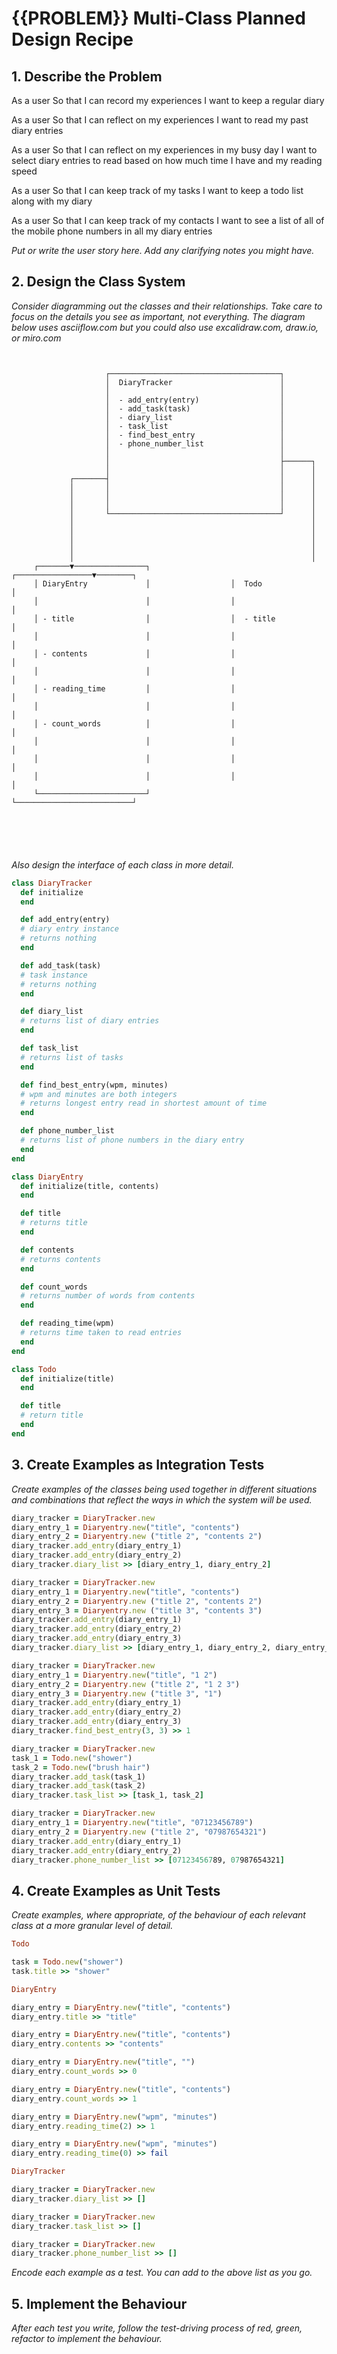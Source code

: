 # {{PROBLEM}} Multi-Class Planned Design Recipe

## 1. Describe the Problem

As a user
So that I can record my experiences
I want to keep a regular diary

As a user
So that I can reflect on my experiences
I want to read my past diary entries

As a user
So that I can reflect on my experiences in my busy day
I want to select diary entries to read based on how much time I have and my reading speed

As a user
So that I can keep track of my tasks
I want to keep a todo list along with my diary

As a user
So that I can keep track of my contacts
I want to see a list of all of the mobile phone numbers in all my diary entries

_Put or write the user story here. Add any clarifying notes you might have._

## 2. Design the Class System

_Consider diagramming out the classes and their relationships. Take care to
focus on the details you see as important, not everything. The diagram below
uses asciiflow.com but you could also use excalidraw.com, draw.io, or miro.com_

```


                     ┌──────────────────────────────────────┐
                     │  DiaryTracker                        │
                     │                                      │
                     │  - add_entry(entry)                  │
                     │  - add_task(task)                    │
                     │  - diary_list                        │
                     │  - task_list                         │
                     │  - find_best_entry                   │
                     │  - phone_number_list                 │
                     │                                      │
                     │                                      ├──────┐
                     │                                      │      │
             ┌───────┤                                      │      │
             │       │                                      │      │
             │       │                                      │      │
             │       │                                      │      │
             │       └──────────────────────────────────────┘      │
             │                                                     │
             │                                                     │
             │                                                     │
             │                                                     │
             │                                                     │
     ┌───────▼────────────────┐                  ┌─────────────────▼────────┐
     │ DiaryEntry             │                  │  Todo                    │
     │                        │                  │                          │
     │ - title                │                  │  - title                 │
     │                        │                  │                          │
     │ - contents             │                  │                          │
     │                        │                  │                          │
     │ - reading_time         │                  │                          │
     │                        │                  │                          │
     │ - count_words          │                  │                          │
     │                        │                  │                          │
     │                        │                  │                          │
     │                        │                  │                          │
     └────────────────────────┘                  └──────────────────────────┘






```

_Also design the interface of each class in more detail._

```ruby
class DiaryTracker 
  def initialize
  end 

  def add_entry(entry)
  # diary entry instance
  # returns nothing
  end 

  def add_task(task)
  # task instance 
  # returns nothing
  end 

  def diary_list
  # returns list of diary entries 
  end 

  def task_list
  # returns list of tasks
  end 

  def find_best_entry(wpm, minutes)
  # wpm and minutes are both integers
  # returns longest entry read in shortest amount of time
  end 

  def phone_number_list
  # returns list of phone numbers in the diary entry 
  end 
end 

class DiaryEntry
  def initialize(title, contents)
  end 

  def title 
  # returns title
  end 

  def contents 
  # returns contents
  end 

  def count_words 
  # returns number of words from contents 
  end 

  def reading_time(wpm)
  # returns time taken to read entries
  end 
end 

class Todo
  def initialize(title)
  end 

  def title 
  # return title
  end
end 

```

## 3. Create Examples as Integration Tests

_Create examples of the classes being used together in different situations and
combinations that reflect the ways in which the system will be used._

```ruby
diary_tracker = DiaryTracker.new 
diary_entry_1 = Diaryentry.new("title", "contents")
diary_entry_2 = Diaryentry.new ("title 2", "contents 2")
diary_tracker.add_entry(diary_entry_1) 
diary_tracker.add_entry(diary_entry_2)
diary_tracker.diary_list >> [diary_entry_1, diary_entry_2]

diary_tracker = DiaryTracker.new 
diary_entry_1 = Diaryentry.new("title", "contents")
diary_entry_2 = Diaryentry.new ("title 2", "contents 2")
diary_entry_3 = Diaryentry.new ("title 3", "contents 3")
diary_tracker.add_entry(diary_entry_1) 
diary_tracker.add_entry(diary_entry_2)
diary_tracker.add_entry(diary_entry_3)
diary_tracker.diary_list >> [diary_entry_1, diary_entry_2, diary_entry_3]

diary_tracker = DiaryTracker.new 
diary_entry_1 = Diaryentry.new("title", "1 2")
diary_entry_2 = Diaryentry.new ("title 2", "1 2 3")
diary_entry_3 = Diaryentry.new ("title 3", "1")
diary_tracker.add_entry(diary_entry_1) 
diary_tracker.add_entry(diary_entry_2)
diary_tracker.add_entry(diary_entry_3)
diary_tracker.find_best_entry(3, 3) >> 1

diary_tracker = DiaryTracker.new
task_1 = Todo.new("shower")
task_2 = Todo.new("brush hair")
diary_tracker.add_task(task_1)
diary_tracker.add_task(task_2)
diary_tracker.task_list >> [task_1, task_2]

diary_tracker = DiaryTracker.new 
diary_entry_1 = Diaryentry.new("title", "07123456789")
diary_entry_2 = Diaryentry.new ("title 2", "07987654321")
diary_tracker.add_entry(diary_entry_1)
diary_tracker.add_entry(diary_entry_2)
diary_tracker.phone_number_list >> [07123456789, 07987654321]

```

## 4. Create Examples as Unit Tests

_Create examples, where appropriate, of the behaviour of each relevant class at
a more granular level of detail._

```ruby
Todo

task = Todo.new("shower")
task.title >> "shower"

DiaryEntry

diary_entry = DiaryEntry.new("title", "contents")
diary_entry.title >> "title"

diary_entry = DiaryEntry.new("title", "contents")
diary_entry.contents >> "contents"

diary_entry = DiaryEntry.new("title", "")
diary_entry.count_words >> 0

diary_entry = DiaryEntry.new("title", "contents")
diary_entry.count_words >> 1

diary_entry = DiaryEntry.new("wpm", "minutes")
diary_entry.reading_time(2) >> 1

diary_entry = DiaryEntry.new("wpm", "minutes")
diary_entry.reading_time(0) >> fail

DiaryTracker

diary_tracker = DiaryTracker.new
diary_tracker.diary_list >> []

diary_tracker = DiaryTracker.new
diary_tracker.task_list >> []

diary_tracker = DiaryTracker.new
diary_tracker.phone_number_list >> []

```

_Encode each example as a test. You can add to the above list as you go._

## 5. Implement the Behaviour

_After each test you write, follow the test-driving process of red, green,
refactor to implement the behaviour._
